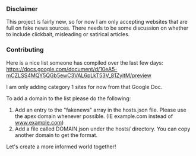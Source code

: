 ### Disclaimer

This project is fairly new, so for now I am only accepting websites that are full on fake news sources. There needs to be some discussion on whether to include clickbait, misleading or satirical articles.

### Contributing

Here is a nice list someone has compiled over the last few days: https://docs.google.com/document/d/10eA5-mCZLSS4MQY5QGb5ewC3VAL6pLkT53V_81ZyitM/preview

I am only adding category 1 sites for now from that Google Doc.

To add a domain to the list please do the following:

1. Add an entry to the "fakenews" array in the hosts.json file. Please use the apex domain whenever possible. (IE example.com instead of www.example.com)
2. Add a file called DOMAIN.json under the hosts/ directory. You can copy another domain to get the format.

Let's create a more informed world together!
